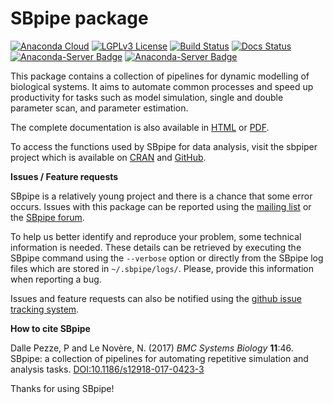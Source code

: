 # SBpipe package

[![Anaconda Cloud](https://anaconda.org/pdp10/sbpipe/badges/version.svg)](https://anaconda.org/pdp10/sbpipe) [![LGPLv3 License](http://img.shields.io/badge/license-LGPLv3-blue.svg)](https://www.gnu.org/licenses/lgpl.html) [![Build Status](https://travis-ci.org/pdp10/sbpipe.svg?branch=master)](https://travis-ci.org/pdp10/sbpipe) [![Docs Status](https://readthedocs.org/projects/sbpipe/badge/)](http://sbpipe.readthedocs.io/en/latest/) [![Anaconda-Server Badge](https://anaconda.org/pdp10/sbpipe/badges/platforms.svg)](https://anaconda.org/pdp10/sbpipe) [![Anaconda-Server Badge](https://anaconda.org/pdp10/sbpipe/badges/downloads.svg)](https://anaconda.org/pdp10/sbpipe)

This package contains a collection of pipelines for dynamic modelling
of biological systems. It aims to automate common processes and speed 
up productivity for tasks such as model simulation, single and double 
parameter scan, and parameter estimation. 

The complete documentation is also available in [HTML](http://sbpipe.readthedocs.io/en/latest/) or [PDF](https://github.com/pdp10/sbpipe/blob/master/docs/sbpipe.pdf).

To access the functions used by SBpipe for data analysis, visit the sbpiper project which is available on [CRAN](https://cran.r-project.org/package=sbpiper) and [GitHub](https://github.com/pdp10/sbpiper).


**Issues / Feature requests**

SBpipe is a relatively young project and there is a chance that some error occurs. Issues with this package can be
reported using the [mailing list](mailto:sbpipe@googlegroups.com) or the [SBpipe forum](https://groups.google.com/forum/#!forum/sbpipe).

To help us better identify and reproduce your problem, some technical information is needed. These details can be retrieved by
executing the SBpipe command using the `--verbose` option or directly from the SBpipe log files which are stored in `~/.sbpipe/logs/`. Please, provide this information when reporting a bug.

Issues and feature requests can also be notified using the [github issue tracking system](https://github.com/pdp10/sbpipe/issues).


**How to cite SBpipe**

Dalle Pezze, P and Le Novère, N. (2017) *BMC Systems Biology* **11**:46. SBpipe: a collection of pipelines for automating repetitive simulation and analysis tasks.
[DOI:10.1186/s12918-017-0423-3](https://doi.org/10.1186/s12918-017-0423-3)


Thanks for using SBpipe!
